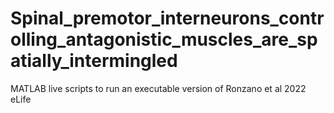 # Spinal_premotor_interneurons_controlling_antagonistic_muscles_are_spatially_intermingled
MATLAB live scripts to run an executable version of Ronzano et al 2022 eLife
